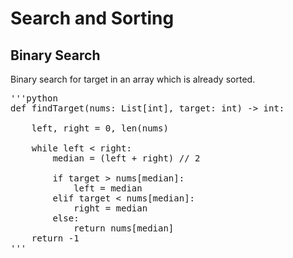 # Search and Sorting

## Binary Search
Binary search for target in an array which is already sorted.

<pre>'''python
def findTarget(nums: List[int], target: int) -> int:

    left, right = 0, len(nums)

    while left < right:
        median = (left + right) // 2
        
        if target > nums[median]:
            left = median
        elif target < nums[median]:
            right = median
        else:
            return nums[median]
    return -1
'''
</pre>
